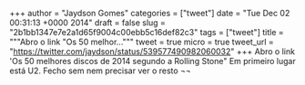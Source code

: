 
+++
author = "Jaydson Gomes"
categories = ["tweet"]
date = "Tue Dec 02 00:31:13 +0000 2014"
draft = false
slug = "2b1bb1347e7e2a1d65f9004c00ebb5c16def82c3"
tags = ["tweet"]
title = """Abro o link "Os 50 melhor..."""
tweet = true
micro = true
tweet_url = "https://twitter.com/jaydson/status/539577490982060032"
+++
Abro o link 'Os 50 melhores discos de 2014 segundo a Rolling Stone" Em primeiro lugar está U2. Fecho sem nem precisar ver o resto ¬¬
